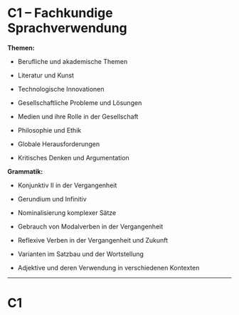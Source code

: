 # C1 – Fachkundige Sprachverwendung

**Themen:**

- Berufliche und akademische Themen
    
- Literatur und Kunst
    
- Technologische Innovationen
    
- Gesellschaftliche Probleme und Lösungen
    
- Medien und ihre Rolle in der Gesellschaft
    
- Philosophie und Ethik
    
- Globale Herausforderungen
    
- Kritisches Denken und Argumentation
    

**Grammatik:**

- Konjunktiv II in der Vergangenheit
    
- Gerundium und Infinitiv
    
- Nominalisierung komplexer Sätze
    
- Gebrauch von Modalverben in der Vergangenheit
    
- Reflexive Verben in der Vergangenheit und Zukunft
    
- Varianten im Satzbau und der Wortstellung
    
- Adjektive und deren Verwendung in verschiedenen Kontexten

---

# C1












